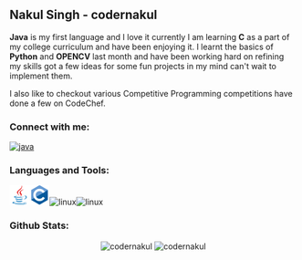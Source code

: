 ## Nakul Singh - codernakul

**Java** is my first language and I love it currently I am learning **C** as a part of my college curriculum and have been enjoying it. I learnt the basics of **Python** and **OPENCV** last month and have been working hard on refining my skills got a few ideas for some fun projects in my mind can\'t wait to implement them.

I also like to checkout various Competitive Programming competitions have done a few on CodeChef.
### Connect with me:

<p align="left"> 
<a href="https://www.linkedin.com/in/er-nakul-singh/" target="_blank" rel="noreferrer"> <img src="https://cdn.jsdelivr.net/gh/devicons/devicon/icons/linkedin/linkedin-original.svg" alt="java" width="35" height="35"/> </a> </p>

### Languages and Tools:

<p align="left"> 
<img src="https://raw.githubusercontent.com/devicons/devicon/master/icons/java/java-original.svg" alt="java" width="35" height="35"/><img src="https://raw.githubusercontent.com/devicons/devicon/master/icons/c/c-original.svg" alt="c" width="35" height="35"/><img src="https://cdn.jsdelivr.net/gh/devicons/devicon/icons/linux/linux-original.svg" alt="linux" width="35" height="35"/><img src="https://cdn.jsdelivr.net/gh/devicons/devicon/icons/python/python-original.svg" alt="linux" width="35" height="35"/></p>

### Github Stats:

<p align="center"><img height="160em" src="https://github-readme-stats.vercel.app/api?username=codernakul&hide_border=true&count_private=true&show_icons=true&theme=dark" alt="codernakul" align = "center"/> <img height="160em" src="https://github-readme-stats.vercel.app/api/top-langs?username=codernakul&show_icons=true&locale=en&layout=compact&hide_border=true&theme=dark" alt="codernakul" align = "center"/></p>
